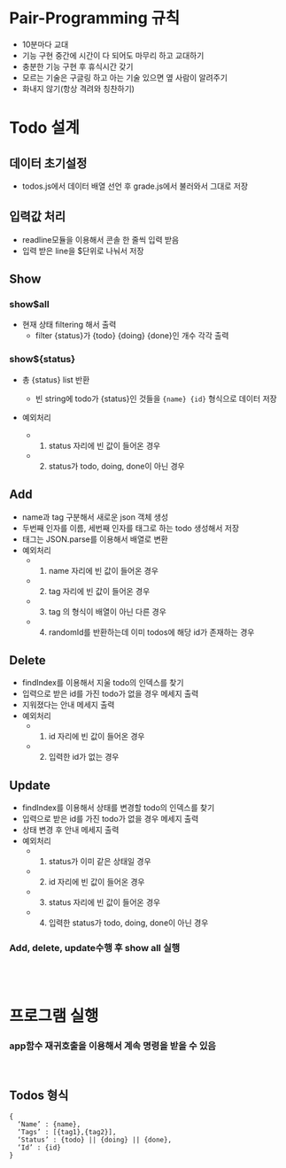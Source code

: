 # Pair-Programming 규칙
- 10분마다 교대
- 기능 구현 중간에 시간이 다 되어도 마무리 하고 교대하기
- 충분한 기능 구현 후 휴식시간 갖기
- 모르는 기술은 구글링 하고 아는 기술 있으면 옆 사람이 알려주기
- 화내지 않기(항상 격려와 칭찬하기)

# Todo 설계

## 데이터 초기설정
- todos.js에서 데이터 배열 선언 후 grade.js에서 불러와서 그대로 저장

## 입력값 처리
- readline모듈을 이용해서 콘솔 한 줄씩 입력 받음
- 입력 받은 line을 $단위로 나눠서 저장

## Show
### show$all
- 현재 상태 filtering 해서 출력
    - filter {status}가 {todo} {doing} {done}인 개수 각각 출력
### show${status}
- 총 {status} list 반환
    - 빈 string에 todo가 {status}인 것들을 ``` {name} {id} ``` 형식으로 데이터 저장

- 예외처리
    - 1. status 자리에 빈 값이 들어온 경우
    - 2. status가 todo, doing, done이 아닌 경우

## Add 
- name과 tag 구분해서 새로운 json 객체 생성 
- 두번째 인자를 이름, 세번째 인자를 태그로 하는 todo 생성해서 저장
- 태그는 JSON.parse를 이용해서 배열로 변환
- 예외처리
    - 1. name 자리에 빈 값이 들어온 경우
    - 2. tag 자리에 빈 값이 들어온 경우
    - 3. tag 의 형식이 배열이 아닌 다른 경우
    - 4. randomId를 반환하는데 이미 todos에 해당 id가 존재하는 경우

## Delete
<!-- - map함수를 이용해서 id가 같지 않은것만 return하는 새 배열을 todo로 저장 -->
- findIndex를 이용해서 지울 todo의 인덱스를 찾기
- 입력으로 받은 id를 가진 todo가 없을 경우 메세지 출력
- 지워졌다는 안내 메세지 출력
- 예외처리
    - 1. id 자리에 빈 값이 들어온 경우
    - 2. 입력한 id가 없는 경우

## Update
- findIndex를 이용해서 상태를 변경할 todo의 인덱스를 찾기
- 입력으로 받은 id를 가진 todo가 없을 경우 메세지 출력
- 상태 변경 후 안내 메세지 출력
- 예외처리
    - 1. status가 이미 같은 상태일 경우
    - 2. id 자리에 빈 값이 들어온 경우
    - 3. status 자리에 빈 값이 들어온 경우
    - 4. 입력한 status가 todo, doing, done이 아닌 경우
### Add, delete, update수행 후 show all 실행

<br>
<br>

# 프로그램 실행
### app함수 재귀호출을 이용해서 계속 명령을 받을 수 있음

<br>
  
## Todos 형식
```
{
  ‘Name’ : {name},
  ‘Tags’ : [{tag1},{tag2}],
  ‘Status’ : {todo} || {doing} || {done},
  ‘Id’ : {id}
}
```
